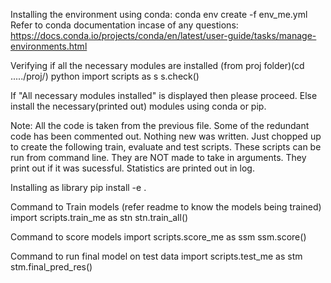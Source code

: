 
Installing the environment using conda:
	conda env create -f env_me.yml
Refer to conda documentation incase of any questions: https://docs.conda.io/projects/conda/en/latest/user-guide/tasks/manage-environments.html

Verifying if all the necessary modules are installed (from proj folder)(cd ...../proj/)
	python 
	import scripts as s
	s.check()

If "All necessary modules installed" is displayed then please proceed. Else install the necessary(printed out) modules using conda or pip.

Note: All the code is taken from the previous file. Some of the redundant code has been commented out. Nothing new was written. Just chopped up 
	  to create the following train, evaluate and test scripts. These scripts can be run from command line. They are NOT made to take in arguments.
	  They print out if it was sucessful. Statistics are printed out in log.

Installing as library
	pip install -e .

Command to Train models (refer readme to know the models being trained)
	import scripts.train_me as stn
	stn.train_all()


Command to score models 
	import scripts.score_me as ssm
	ssm.score()

Command to run final model on test data
	import scripts.test_me as stm
	stm.final_pred_res()

